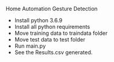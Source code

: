 Home Automation Gesture Detection

- Install python 3.6.9
- Install all python requirements
- Move training data to traindata folder
- Move test data to test folder
- Run main.py
- See the Results.csv generated.

